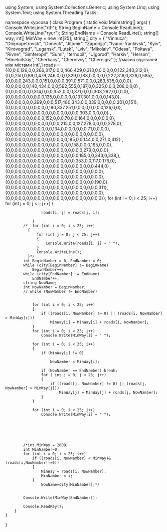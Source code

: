 using System;
using System.Collections.Generic;
using System.Linq;
using System.Text;
using System.Threading.Tasks;

namespace курсова
{
    class Program
    {
        static void Main(string[] args)
        {
            Console.WriteLine("rth");
            String BeginName = Console.ReadLine();
            Console.WriteLine("ryur");
            String EndName = Console.ReadLine();
            string[] way;
            int[] MinWay = new int[25];
            string[] city = { "Vinnuca", "Dnipropetrovsk", "Doneck", "Jitomir", "Zaporijja", "Ivano-frankivsk", "Kyiv", "Kirovograd", "Lugansk", "Lutsk", "Lviv", "Mikolaiv", "Odesa", "Poltava", "Rivne", "Simferopil", "Sumi", "ternopil", "Ujgorod", "Harkiv", "Herson", "Hmelnitskiy", "Cherkacy", "Chernivcy", "Chernigiv" };
            //масив відстаней між містами
            int[,] roads = {{0,0,0,126,0,0,266,317,0,0,0,466,429,0,313,0,0,0,0,0,0,122,340,312,0},{0,0,250,0,89,0,479,246,0,0,0,329,0,183,0,0,0,0,0,222,316,0,326,0,585},{0,0,0,0,243,0,0,0,151,0,0,0,0,391,0,571,0,0,0,283,535,0,0,0,0},{0,0,0,0,0,0,140,434,0,0,0,592,555,0,187,0,0,325,0,0,0,208,0,0,0}
            ,{0,0,0,0,0,0,0,314,0,0,0,352,0,0,0,371,0,0,0,303,292,0,0,0,0},{0,0,0,0,0,0,0,0,0,0,135,0,0,0,0,0,0,137,301,0,0,0,0,143,0},{0,0,0,0,0,0,0,299,0,0,0,517,480,343,0,0,339,0,0,0,0,0,201,0,151},{0,0,0,0,0,0,0,0,0,0,0,180,337,251,0,0,0,0,0,0,0,0,126,0,0},{0,0,0,0,0,0,0,0,0,0,0,0,0,0,0,0,0,0,0,303,0,0,0,0,0}
            ,{0,0,0,0,0,0,0,0,0,0,152,0,0,0,70,0,0,164,0,0,0,0,0,0,0},{0,0,0,0,0,0,0,0,0,0,0,0,0,0,215,0,0,127,278,0,0,0,0,278,0},{0,0,0,0,0,0,0,0,0,0,0,0,134,0,0,0,0,0,0,0,71,0,0,0,0},{0,0,0,0,0,0,0,0,0,0,0,0,0,0,0,0,0,0,0,0,0,0,0,0,0},{0,0,0,0,0,0,0,0,0,0,0,0,0,0,0,0,185,0,0,144,0,0,271,0,412}
            ,{0,0,0,0,0,0,0,0,0,0,0,0,0,0,0,0,0,158,0,0,0,195,0,0,0},{0,0,0,0,0,0,0,0,0,0,0,0,0,0,0,0,0,0,0,0,279,0,0,0,0},{0,0,0,0,0,0,0,0,0,0,0,0,0,0,0,0,0,0,0,185,0,0,343,0,338,},{0,0,0,0,0,0,0,0,0,0,0,0,0,0,0,0,0,0,353,0,0,117,0,176,0},{0,0,0,0,0,0,0,0,0,0,0,0,0,0,0,0,0,0,0,0,0,0,0,444,0}
            ,{0,0,0,0,0,0,0,0,0,0,0,0,0,0,0,0,0,0,0,0,0,0,0,0,0},{0,0,0,0,0,0,0,0,0,0,0,0,0,0,0,0,0,0,0,0,0,0,0,0,0},{0,0,0,0,0,0,0,0,0,0,0,0,0,0,0,0,0,0,0,0,0,0,0,190,0},{0,0,0,0,0,0,0,0,0,0,0,0,0,0,0,0,0,0,0,0,0,0,0,0,311},{0,0,0,0,0,0,0,0,0,0,0,0,0,0,0,0,0,0,0,0,0,0,0,0,0},{0,0,0,0,0,0,0,0,0,0,0,0,0,0,0,0,0,0,0,0,0,0,0,0,0}};
            for (int i = 0; i < 25; i++)
                for (int j = 0; j < i; j++)
                {

                    roads[i, j] = roads[j, i];

                }
            /*  for (int i = 0; i < 25; i++)
              {
                  for (int j = 0; j < 25; j++)
                  {
                      Console.Write(roads[i, j] + " ");
                  }
                  Console.WriteLine();
              }*/
            int BeginNamber = 0, EndNamber = 0;
            while (city[BeginNamber] != BeginName)
                BeginNamber++;
            while (city[EndNamber] != EndName)
                EndNamber++;
            string NowName;
            int NowNamber = BeginNamber;
            // while (NowNamber != EndNamber)

            
                for (int i = 0; i < 25; i++)
                {
                    if ((roads[i, NowNamber] != 0) || (roads[i, NowNamber] > MinWay[i]))
                        MinWay[i] = MinWay[i] + roads[i, NowNamber];
                }
                for (int i = 0; i < 25; i++)
                    Console.Write(MinWay[i] + " ");

                for (int i = 0; i < 25; i++)
                {
                    if (MinWay[i] != 0)
 
                        NowNamber = MinWay[i];

                    if (NowNamber == EndNamber) break;
                    for ( int j = 0; j < 25; j++)
                    {
                        if ((roads[j, NowNamber] != 0) || (roads[j, NowNamber] > MinWay[j]))
                            MinWay[j] = MinWay[j] + roads[j, NowNamber];
                    }
                }

                for (int i = 0; i < 25; i++)
                    Console.Write(MinWay[i] + " ");






            /*int MinWay = 2000;
            int MinNamber=0;
            for (int i = 0; i < 25; i++)
                if ((roads[i, NowNamber] < MinWay)&(roads[i,NowNamber]!=0))
                {
                    MinWay = roads[i, NowNamber];
                    MinNamber = i;
                }
                    NowName=city[MinNamber];*/


            Console.Write(MinWay[EndNamber]);

            Console.ReadKey();
        }
    }
}
